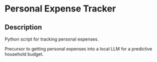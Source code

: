 # Personal Expense Tracker

## Description
Python script for tracking personal expenses. 

Precursor to getting personal expenses into a local LLM for a predictive household budget. 

